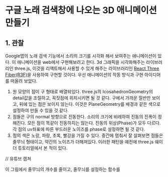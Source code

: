 # 구글 노래 검색창에 나오는 3D 애니메이션 만들기

## 1. 관찰

Google앱의 노래 검색 기능에서 소리의 크기를 시각화 해서 보여주는 애니메이션이 있다. 이 애니메이션을 web에서 구현해보려고 한다. 3d 그래픽을 시각화해주는 라이브러리인 three.js, 이것을 리액트에서 사용할 수 있게 해주는 라이브러리인 [React Three Fiber(R3F)](https://docs.pmnd.rs/react-three-fiber/getting-started/introduction)을 사용하여 구현할 것이다. 
우선 애니메이션의 작동 방식과 구현 아이디어를 떠올려 보았다.  
1. 원 모양의 점이 구 형태로 배열되있다. three.js의 IcosahedronGeometry의 detail값을 조절하고, 꼭짓점에 위치시키면 될 것 같다. 구에서 가까운 절반만 보이고, 뒤에 있는 점은 보이지 않는다. 이것은 PlaneGeometry를 배경과 같은 색으로 설정하여 만들 수 있을 것 같다.
2. 점들은 구의 normal 방향으로 진동한다. 소리의 크기에 비례하여 진동의 진폭이 정해진다. 모든 점이 똑같이 진동하지는 않는다. 진동의 위상(Phase)가 모두 다르다. 각 점의 uv좌표에 따른 부드러운 노이즈를 phase로 설정하면 될 것 같다.
3. 점의 색은 노랑, 파랑, 초록, 빨강을 가질 수 있다. 중간에 멈춰서 잘 살펴보면 점들은 줄무늬 형태이고, 약간의 노이즈가 더해져있다. 이러한 패턴을 예전에 three.js 쉐이더 튜토리얼에서 본 적이 있다.

// 유튜브 캡쳐

이 그림에서 줄무늬의 개수를 줄이고, 줄무늬를 설정하는 함수를 